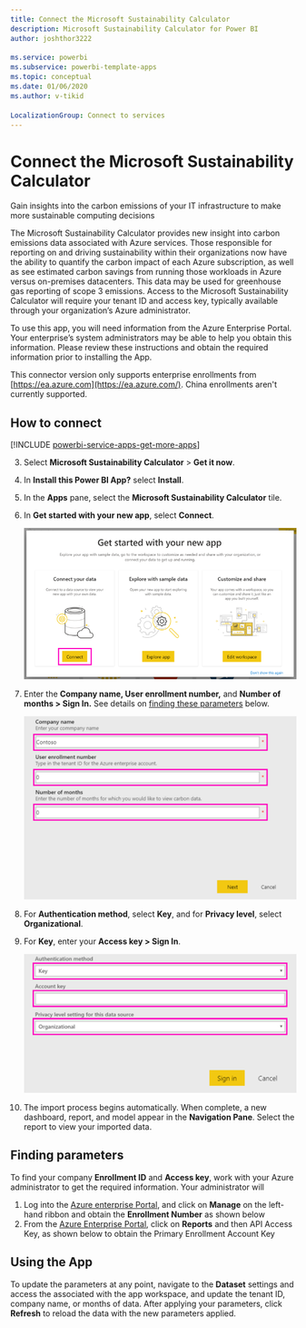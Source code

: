 ```yaml
---
title: Connect the Microsoft Sustainability Calculator
description: Microsoft Sustainability Calculator for Power BI
author: joshthor3222

ms.service: powerbi
ms.subservice: powerbi-template-apps
ms.topic: conceptual
ms.date: 01/06/2020
ms.author: v-tikid

LocalizationGroup: Connect to services
---
```

# Connect the Microsoft Sustainability Calculator
Gain insights into the carbon emissions of your IT infrastructure to make more sustainable computing decisions

The Microsoft Sustainability Calculator provides new insight into carbon emissions data associated with Azure services. Those responsible for reporting on and driving sustainability within their organizations now have the ability to quantify the carbon impact of each Azure subscription, as well as see estimated carbon savings from running those workloads in Azure versus on-premises datacenters. This data may be used for greenhouse gas reporting of scope 3 emissions. Access to the Microsoft Sustainability Calculator will require your tenant ID and access key, typically available through your organization’s Azure administrator.

To use this app, you will need information from the Azure Enterprise Portal. Your enterprise’s system administrators may be able to help you obtain this information. Please review these instructions and obtain the required information prior to installing the App. 

This connector version only supports enterprise enrollments from [https://ea.azure.com](https://ea.azure.com/). China enrollments aren't currently supported.

## How to connect
[!INCLUDE [powerbi-service-apps-get-more-apps](./includes/powerbi-service-apps-get-more-apps.md)]

3. Select **Microsoft Sustainability Calculator** \> **Get it now**.
4. In **Install this Power BI App?** select **Install**.
5. In the **Apps** pane, select the **Microsoft Sustainability Calculator** tile.
6. In **Get started with your new app**, select **Connect**.

    ![Get started with your new app](media/service-connect-to-zendesk/power-bi-new-app-connect-get-started.png)

7. Enter the **Company name, User enrollment number,** and **Number of months \> Sign In.** See details on [finding these parameters](https://docs.microsoft.com/power-bi/service-connect-to-github#FindingParams) below.

    ![Company enrollment](media/service-connect-to-azure-carbon-calculator/company-enrollment.png)

8. For **Authentication method**, select **Key**, and for **Privacy level**, select **Organizational**.
9. For **Key**, enter your **Access key \> Sign In**.

    ![Access Key Entry](media/service-connect-to-azure-carbon-calculator/access-key-entry.png)

10. The import process begins automatically. When complete, a new dashboard, report, and model appear in the **Navigation Pane**. Select the report to view your imported data.

## Finding parameters

To find your company **Enrollment ID** and **Access key**, work with your Azure administrator to get the required information. Your administrator will

1. Log into the [Azure enterprise Portal](https://ea.azure.com), and click on **Manage** on the left-hand ribbon and obtain the **Enrollment Number** as shown below
2. From the [Azure Enterprise Portal](https://ea.azure.com), click on **Reports** and then API Access Key, as shown below to obtain the Primary Enrollment Account Key

## Using the App

To update the parameters at any point, navigate to the **Dataset** settings and access the associated with the app workspace, and update the tenant ID, company name, or months of data. After applying your parameters, click **Refresh** to reload the data with the new parameters applied.